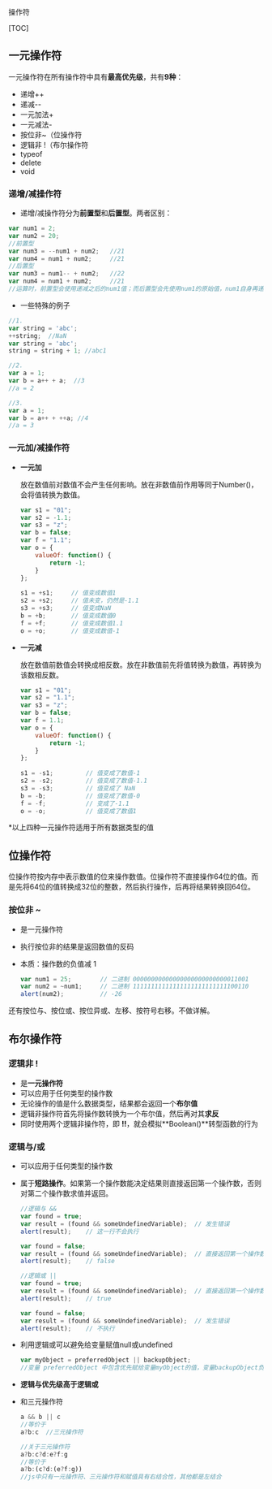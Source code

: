 操作符

[TOC]

## 一元操作符

一元操作符在所有操作符中具有**最高优先级**，共有**9种**：

- 递增++
- 递减--
- 一元加法+
- 一元减法-
- 按位非~（位操作符
- 逻辑非 !（布尔操作符
- typeof
- delete
- void



### 递增/减操作符

- 递增/减操作符分为**前置型**和**后置型**。两者区别：

```javascript
var num1 = 2;
var num2 = 20;
//前置型
var num3 = --num1 + num2;   //21
var num4 = num1 + num2;     //21
//后置型
var num3 = num1-- + num2;   //22
var num4 = num1 + num2;     //21
//运算时，前置型会使用递减之后的num1值；而后置型会先使用num1的原始值，num1自身再递减。
```

- 一些特殊的例子

```JavaScript
//1.
var string = 'abc';
++string;  //NaN
var string = 'abc';
string = string + 1; //abc1

//2.
var a = 1;
var b = a++ + a;  //3
//a = 2

//3.
var a = 1;
var b = a++ + ++a; //4
//a = 3
```



### 一元加/减操作符

- **一元加**

  放在数值前对数值不会产生任何影响。放在非数值前作用等同于Number()，会将值转换为数值。

  ```javascript
  var s1 = "01"; 
  var s2 = -1.1; 
  var s3 = "z"; 
  var b = false; 
  var f = "1.1"; 
  var o = {     
      valueOf: function() {         
          return -1;     
      } 
  }; 
   
  s1 = +s1;     // 值变成数值1 
  s2 = +s2;     // 值未变，仍然是-1.1 
  s3 = +s3;     // 值变成NaN 
  b = +b;       // 值变成数值0 
  f = +f;       // 值变成数值1.1 
  o = +o;       // 值变成数值-1 
  ```

  

- **一元减**

  放在数值前数值会转换成相反数。放在非数值前先将值转换为数值，再转换为该数相反数。

  ```javascript
  var s1 = "01"; 
  var s2 = "1.1"; 
  var s3 = "z"; 
  var b = false; 
  var f = 1.1; 
  var o = {     
      valueOf: function() {         
          return -1;     
      } 
  }; 
   
  s1 = -s1;         // 值变成了数值-1 
  s2 = -s2;         // 值变成了数值-1.1 
  s3 = -s3;         // 值变成了 NaN 
  b = -b;           // 值变成了数值-0 
  f = -f;           // 变成了-1.1 
  o = -o;           // 值变成了数值1 
  ```

  

*以上四种一元操作符适用于所有数据类型的值



## 位操作符

位操作符按内存中表示数值的位来操作数值。位操作符不直接操作64位的值。而是先将64位的值转换成32位的整数，然后执行操作，后再将结果转换回64位。



### 按位非 ~

- 是一元操作符

- 执行按位非的结果是返回数值的反码

- 本质：操作数的负值减 1

  ```javascript
  var num1 = 25;        // 二进制 00000000000000000000000000011001 
  var num2 = ~num1;     // 二进制 11111111111111111111111111100110 
  alert(num2);          // -26 
  ```



还有按位与、按位或、按位异或、左移、按符号右移。不做详解。



## 布尔操作符

### 逻辑非 !

- 是**一元操作符**
- 可以应用于任何类型的操作数
- 无论操作的值是什么数据类型，结果都会返回一个**布尔值**
- 逻辑非操作符首先将操作数转换为一个布尔值，然后再对其**求反**
- 同时使用两个逻辑非操作符，即 **!!**，就会模拟**Boolean()**转型函数的行为



### 逻辑与/或

- 可以应用于任何类型的操作数

- 属于**短路操作**。如果第一个操作数能决定结果则直接返回第一个操作数，否则对第二个操作数求值并返回。

  ```javascript
  //逻辑与 &&
  var found = true; 
  var result = (found && someUndefinedVariable);  // 发生错误
  alert(result);    // 这一行不会执行 
  
  var found = false; 
  var result = (found && someUndefinedVariable);  // 直接返回第一个操作数的false
  alert(result);    // false 
  
  //逻辑或 ||
  var found = true; 
  var result = (found && someUndefinedVariable);  // 直接返回第一个操作数的true
  alert(result);    // true 
  
  var found = false; 
  var result = (found && someUndefinedVariable);  // 发生错误
  alert(result);    // 不执行 
  ```

- 利用逻辑或可以避免给变量赋值null或undefined

  ```javascript
  var myObject = preferredObject || backupObject; 
  //变量 preferredObject 中包含优先赋给变量myObject的值，变量backupObject负责在preferredObject中不包含有效值的情况下提供后备值。如果preferredObject的值不是null或undefined，那么它的值将被赋给myObject；如果是则将backupObject的值赋给myObject。
  ```

- **逻辑与优先级高于逻辑或**

- 和三元操作符

  ```javascript
  a && b || c
  //等价于
  a?b:c  //三元操作符
  
  //关于三元操作符
  a?b:c?d:e?f:g
  //等价于
  a?b:(c?d:(e?f:g))
  //js中只有一元操作符、三元操作符和赋值具有右结合性，其他都是左结合
  ```

  



